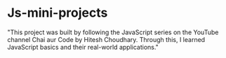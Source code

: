 # Js-mini-projects
"This project was built by following the JavaScript series on the YouTube channel Chai aur Code by Hitesh Choudhary. Through this, I learned JavaScript basics and their real-world applications."

